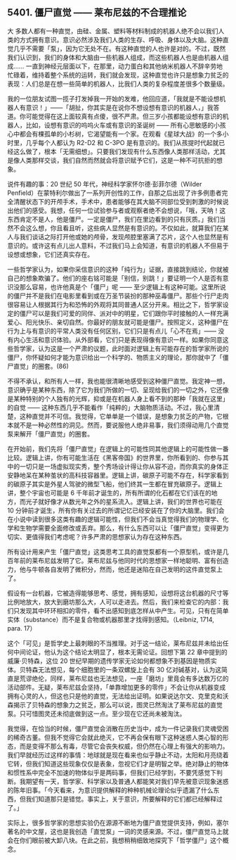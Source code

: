 ## 5401. 僵尸直觉 —— 莱布尼兹的不合理推论

大 多数人都有一种直觉，由硅、金属、塑料等材料制成的机器人绝不会以我们人类的方式拥有意识。意识必然涉及我们人类的生存、呼吸、身体以及大脑。这种直觉几乎不需要「泵」，因为它无处不在。有这种直觉的人也许是对的。不过，既然我们认识到，我们的身体和大脑由一些机器人组成，而这些机器人也是由机器人组成…… 一直到神经元层面以下，在那里，动力蛋白和其他纳米机器人不辞辛劳地忙碌着，维持着整个系统的运转，我们就会发现，这种直觉也许只是想象力贫乏的表现：人们总是在想一些简单的机器人，比我们人类的复杂程度差很多个数量级。

我的一位朋友试图一揽子打发掉我一开始的发难，他回应道，「我就是不能设想机器人有意识！」——「胡扯，你其实是在说你不想设想有意识的机器人，」我答道。你可能觉得在这上面较真有点傻，很不严肃。但三岁小孩都能设想有意识的机器人，比如，设想有意识的呜呜火车或有意识的圣诞树 —— 所有心思敏感的小孩心中都会有棵孤单的小杉树，它渴望能有一个家。在观看《星球大战》的一个多小时里，几乎每个人都认为 R2-D2 和 C-3PO 是有意识的。我们从孩提时代起就已经这么做了，根本「无需细想」。只要我们发现有什么东西像人类那样活动，尤其是像人类那样交谈，我们自然而然就会将意识赋予它们，这是一种不可抗拒的想象。

说件有趣的事：20 世纪 50 年代，神经科学家怀尔德·彭菲尔德（Wilder Penfield）在蒙特利尔做出了一系列开创性的工作，自那之后出现了许多例患者完全清醒状态下的开颅手术，手术中，患者能够在其大脑不同部位受到刺激的时候说出他们的感受。我想，任何一位试验参与者或观察者绝不会想说，「哦，天呐！这东西肯定不是人，他是僵尸。一定是僵尸，我们在里边看到的只有灰质。」我们当然不会这么想，你且看且听，这些病人显然是有意识的。不仅如此，就算我们在某人与我们谈话之际打开他或她的颅骨，发现颅腔里塞满了芯片，这个人也显然是有意识的。或许这有点儿出人意料，不过我们马上会知道，有意识的机器人不但易于设想或想象，它们还真实存在。

一些哲学家认为，如果你采信意识的这种「纯行为」证据，直接跳到结论，你就被自己的想象欺骗了。他们的座右铭可能是「别信，别跳！」要证明一个人是否有意识没那么容易，也许他真是个「僵尸」呢 —— 至少逻辑上有这种可能。这里所说的僵尸并不是我们在电影里看到或在万圣节装扮的那种巫毒僵尸。那些个行尸走肉很容易让人根据其行为和恐怖的外观将其同普通人区分开来。相比之下，哲学家设定的僵尸可以是我们可爱的同伴、派对中的明星，它们跟你平时接触的人一样充满爱心、阳光快乐、亲切自然。你最好的朋友就可能是僵尸。按照定义，这种僵尸在行为上与有意识的平常人类没有任何区别，它们只是有点儿「心不在焉」—— 没有内心生活和意识体验。从外部看，它们只是表现得像有意识一样。如果你同意这些哲学家，认为这是一个严肃的议题，此时面对逻辑上有可能存在的哲学家所说的僵尸，你怀疑如何才能为意识给出一个科学的、物质主义的理论，那你就中了「僵尸直觉」的圈套。(86)

不得不承认，和所有人一样，我也能很清晰地感受到这种僵尸直觉。我定神一想，意识确乎是某种东西，除了它为我们所做的一切、呈现给我们的一切之外，它还像是某种特别的个人独有的光辉，抑或是在机器人身上看不到的那种「我就在这里」的自觉 —— 这种东西几乎不能看作「纯粹的」大脑物质活动。不过，我心里清楚，这种直觉并不可信。我觉得，它单单是一个错误，是想象力贫乏的产物，它根本就不是一种必然性的洞见。然而，要说服他人绝非易事，我们须得动用几个直觉泵来解开「僵尸直觉」的圈套。

在开始前，我们先将「僵尸直觉」在逻辑上的可能性同其他逻辑上的可能性做一番比较。逻辑上讲，你有可能生活在《黑客帝国》的世界里，你所看到的、你参与其中的一切只是一场虚拟现实秀，整个秀场设计得让你从容不迫，而你真实的身体正安静地呆在某种茧状的高科技容器里。逻辑上讲，碳原子可能不存在，科学家看到的碳原子其实是外星人驾驶的微型飞船，他们终其一生都在冒充碳原子。逻辑上讲，整个宇宙也可能是 6 千年前才诞生的，所有所谓的化石都在它们该在的地方，而光子就好像才从数光年之外的星系流入。逻辑上讲，我们的世界也可能在 10 分钟前才诞生，所有你有关过去的所谓记忆已经安装在了你的大脑里。我们会在小说中读到很多这类有趣的逻辑可能性，但我们不会当真觉得我们的物理学、化学和生物学需要全面修改或丢弃。那么，有什么东西可以让「僵尸直觉」变得更为切实、更值得我们考虑呢？许多严肃的思想家认为存在这种东西。

所有设计用来产生「僵尸直觉」这类思考工具的直觉泵都有一个原型机，或许是几百年前的莱布尼兹发明了它。莱布尼兹与他同时代的思想家一样地聪明、富有创造力，他与牛顿各自发明了微积分，然而，他还是迷陷在自己发明的这件直觉泵上了。

假设有一台机器，它被造得能够思考、感觉，拥有感知，设想将这台机器的尺寸等比例地放大，放大到磨坊那么大，人可以走进去。然后，我们来检查它的内部：我们只发现其中环环相扣的零件，看不出感知到底怎样从中产生。可见，只有在简单实体（substance）而不是复合物或机器那里才找得到感知。（Leibniz, 1714, para. 17）

这个「可见」是哲学史上最刺眼的不当推理。对于这一结论，莱布尼兹并未给出任何中间论证，他认为这个结论太明显了，根本无需论证。回想下第 22 章中提到的威廉·贝特森，这位 20 世纪早期的遗传学家无论如何都想象不到基因是物质实体。贝特森无法想见，每个细胞里的一条双螺旋上会有 30 亿对碱基对，认为这简直是荒谬绝伦，同样，莱布尼兹也无法想见，一座「磨坊」里竟会有多达数万亿的活动部件。无疑，莱布尼兹会坚持，「单靠增加更多的零件」不会让你从机器变成拥有心灵的人，但这也只是他的直觉，无法给出证明。如果说达尔文、克里克和沃森揭示了贝特森的想象力之贫乏，那么可以说，图灵已然淘汰了莱布尼兹的直觉泵。只可惜图灵还未彻底做到这一点。至少现在它还尚未被淘汰。

我觉得，在恰当的时候，僵尸直觉会消散在历史当中，成为一件记录我们灵魂受困的稀奇古董。但我不觉得它会就此绝灭，它不再会保有眼下这种迷惑人类心智的形态，而是变得不那么有毒，尽管它会丧失权威，但仍然在心理上有强大的影响力。我们早就经历过这样的事情：地球就是现在看来也似乎静止不动，太阳和月亮绕着它转，但我们知道这些现象仅仅是表象，忽视它们才是明智之举。绝对静止的物体和惯性系中完全不加速的物体似乎是两码事，但我们已经学到，不要凭感觉下判断。我期望有一天，哲学家、科学家以及普通人都能笑对我们早先被意识现象迷惑的陈年旧事。「今天看来，为意识提供解释的种种机械论理论似乎遗漏了什么东西，但我们知道那只是错觉。事实上，关于意识，所要解释的它们都已经解释过了。」

实际上，很多哲学家的思想实验仍在源源不断地为僵尸直觉提供支持，例如，塞尔著名的中文屋，这也是我创造「直觉泵」一词的灵感来源。不过，僵尸直觉马上就会在你们眼前被大卸八块。在此之前，我想稍稍细致地探究下「哲学僵尸」这个概念。

